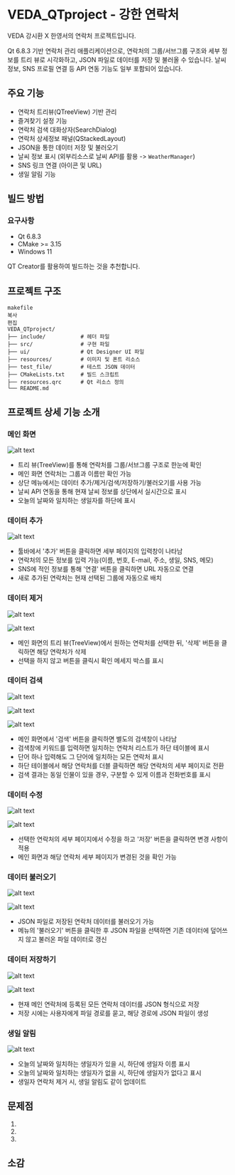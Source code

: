 # VEDA_QTproject - 강한 연락처

VEDA 강시환 X 한영서의 연락처 프로젝트입니다.

Qt 6.8.3 기반 연락처 관리 애플리케이션으로, 연락처의 그룹/서브그룹 구조와 세부 정보를 트리 뷰로 시각화하고, JSON 파일로 데이터를 저장 및 불러올 수 있습니다. 
날씨 정보, SNS 프로필 연결 등 API 연동 기능도 일부 포함되어 있습니다.

## 주요 기능

- 연락처 트리뷰(QTreeView) 기반 관리
- 즐겨찾기 설정 기능
- 연락처 검색 대화상자(SearchDialog)
- 연락처 상세정보 패널(QStackedLayout)
- JSON을 통한 데이터 저장 및 불러오기
- 날씨 정보 표시 (외부리소스로 날씨 API를 활용 -> `WeatherManager`)
- SNS 링크 연결 (아이콘 및 URL)
- 생일 알림 기능

## 빌드 방법

### 요구사항
- Qt 6.8.3
- CMake >= 3.15
- Windows 11

QT Creator를 활용하여 빌드하는 것을 추천합니다.

## 프로젝트 구조

```
makefile
복사
편집
VEDA_QTproject/
├── include/           # 헤더 파일
├── src/               # 구현 파일
├── ui/                # Qt Designer UI 파일
├── resources/         # 이미지 및 폰트 리소스
├── test_file/         # 테스트 JSON 데이터
├── CMakeLists.txt     # 빌드 스크립트
├── resources.qrc      # Qt 리소스 정의
└── README.md
```

## 프로젝트 상세 기능 소개

### 메인 화면

![alt text](./images/main.png)

- 트리 뷰(TreeView)를 통해 연락처를 그룹/서브그룹 구조로 한눈에 확인
- 메인 화면 연락처는 그룹과 이름만 확인 가능
- 상단 메뉴에서는 데이터 추가/제거/검색/저장하기/불러오기를 사용 가능
- 날씨 API 연동을 통해 현재 날씨 정보를 상단에서 실시간으로 표시
- 오늘의 날짜와 일치하는 생일자를 하단에 표시


### 데이터 추가

![alt text](./images/detail.png)

- 툴바에서 '추가' 버튼을 클릭하면 세부 페이지의 입력창이 나타남
- 연락처의 모든 정보를 입력 가능(이름, 번호, E-mail, 주소, 생일, SNS, 메모)
- SNS에 적인 정보를 통해 '연결' 버튼을 클릭하면 URL 자동으로 연결
- 새로 추가된 연락처는 현재 선택된 그룹에 자동으로 배치


### 데이터 제거
![alt text](./images/delete1.png)

![alt text](./images/delete2.png)

- 메인 화면의 트리 뷰(TreeView)에서 원하는 연락처를 선택한 뒤, '삭제' 버튼을 클릭하면 해당 연락처가 삭제
- 선택을 하지 않고 버튼을 클릭시 확인 메세지 박스를 표시


### 데이터 검색

![alt text](./images/searchdialog.png)

![alt text](./images/searchresult.png)

![alt text](./images/searchdetail.png)

- 메인 화면에서 '검색' 버튼을 클릭하면 별도의 검색창이 나타남
- 검색창에 키워드를 입력하면 일치하는 연락처 리스트가 하단 테이블에 표시
- 단어 하나 입력해도 그 단어에 일치하는 모든 연락처 표시
- 하단 테이블에서 해당 연락처를 더블 클릭하면 해당 연락처의 세부 페이지로 전환
- 검색 결과는 동일 인물이 있을 경우, 구분할 수 있게 이름과 전화번호를 표시


### 데이터 수정

![alt text](./images/fixdata.png)

![alt text](./images/fixcomplete.png)

- 선택한 연락처의 세부 페이지에서 수정을 하고 '저장' 버튼을 클릭하면 변경 사항이 적용
- 메인 화면과 해당 연락처 세부 페이지가 변경된 것을 확인 가능


### 데이터 불러오기

![alt text](./images/fileLoad.png)

![alt text](./images/loadcomplete.png)

- JSON 파일로 저장된 연락처 데이터를 불러오기 가능
- 메뉴의 '불러오기' 버튼을 클릭한 후 JSON 파일을 선택하면 기존 데이터에 덮어쓰지 않고 불러온 파일 데이터로 갱신


### 데이터 저장하기

![alt text](./images/savefile.png)

![alt text](./images/savecomplete.png)

- 현재 메인 연락처에 등록된 모든 연락처 데이터를 JSON 형식으로 저장
- 저장 시에는 사용자에게 파일 경로를 묻고, 해당 경로에 JSON 파일이 생성


### 생일 알림

![alt text](./images/birth.png)

- 오늘의 날짜와 일치하는 생일자가 있을 시, 하단에 생일자 이름 표시
- 오늘의 날짜와 일치하는 생일자가 없을 시, 하단에 생일자가 없다고 표시
- 생일자 연락처 제거 시, 생일 알림도 같이 업데이트


## 문제점

1.

2.

3.


## 소감


